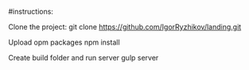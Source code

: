 #instructions:

Clone the project:
git clone https://github.com/IgorRyzhikov/landing.git

Upload opm packages
npm install

Create build folder and run server
gulp server
